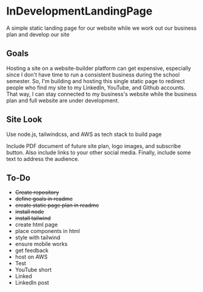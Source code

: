 # InDevelopmentLandingPage
A simple static landing page for our website while we work out our business plan and develop our site

## Goals
Hosting a site on a website-builder platform can get expensive, especially since I don't have time to run a consistent business during the school semester. So, I'm building and hosting this single static page to redirect people who find my site to my LinkedIn, YouTube, and Github accounts. That way, I can stay connected to my business's website while the business plan and full website are under development.

## Site Look
Use node.js, tailwindcss, and AWS as tech stack to build page

Include PDF document of future site plan, logo images, and subscribe button. Also include links to your other social media. Finally, include some text to address the audience.

## To-Do
- ~~Create repository~~
- ~~define goals in readme~~
- ~~create static page plan in readme~~
- ~~install node~~
- ~~install tailwind~~
- create html page
- place components in html
- style with tailwind
- ensure mobile works
- get feedback
- host on AWS
- Test
- YouTube short
- Linked
- LinkedIn post